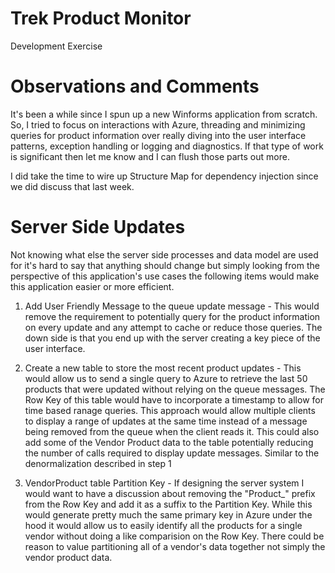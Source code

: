 # Trek Product Monitor

Development Exercise

# Observations and Comments

It's been a while since I spun up a new Winforms application from scratch. So, I tried to focus on interactions with Azure, threading and minimizing 
queries for product information over really diving into the user interface patterns, exception handling or logging and diagnostics. 
If that type of work is significant then let me know and I can flush those parts out more.

I did take the time to wire up Structure Map for dependency injection since we did discuss that last week. 


# Server Side Updates
Not knowing what else the server side processes and data model are used for it's hard to say that anything should change but 
simply looking from the perspective of this application's use cases the following items would make this application easier or more efficient.

1. Add User Friendly Message to the queue update message - This would remove the requirement to potentially query for the product information on every update
and any attempt to cache or reduce those queries.  The down side is that you end up with the server creating a key piece of the user interface.

2. Create a new table to store the most recent product updates - This would allow us to send a single query to Azure to retrieve the last 
50 products that were updated without relying on the queue messages. The Row Key of this table would have to incorporate a timestamp to allow
for time based ranage queries. 
This approach would allow multiple clients to display a range of updates at the same time instead of a message being removed from the queue
when the client reads it.
This could also add some of the Vendor Product data to the table potentially reducing the number of calls required to display update messages.
Similar to the denormalization described in step 1

3. VendorProduct table Partition Key - If designing the server system I would want to have a discussion about removing the "Product_" prefix 
from the Row Key and add it as a suffix to the Partition Key. While this would generate pretty much the same primary key in Azure under the hood 
it would allow us to easily identify all the products for a single vendor without doing a like comparision on the  Row Key. There could be reason
to value partitioning all of a vendor's data together not simply the vendor product data. 


